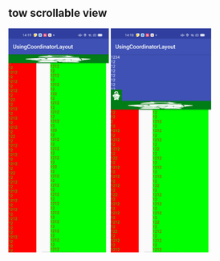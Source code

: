 ## tow scrollable view
<img src="picture/custom_3_fold.png" alt="drawing" width="200"/>
<img src="picture/custom_3_unfold.png" alt="drawing" width="200"/>